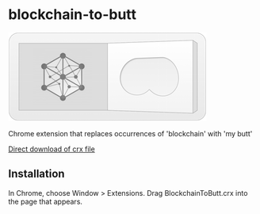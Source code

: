 blockchain-to-butt
=============

![](logo.png)

Chrome extension that replaces occurrences of 'blockchain' with 'my butt'

[Direct download of crx file](https://github.com/horohronos/blockchain-to-butt/blob/master/BlockchainToButt.crx?raw=true)


Installation
------------

In Chrome, choose Window > Extensions.  Drag BlockchainToButt.crx into the page that appears.
